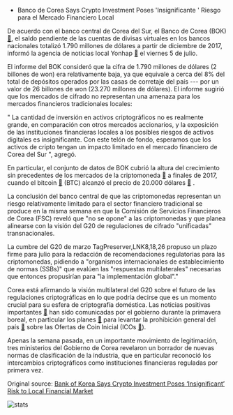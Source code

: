 * Banco de Corea Says Crypto Investment Poses 'Insignificante ' Riesgo para el Mercado Financiero Local

De acuerdo con el banco central de Corea del Sur, el Banco de Corea (BOK)  [🔗](http://www.bok.or.kr/eng), el saldo pendiente de las cuentas de divisas virtuales en los bancos nacionales totalizó 1.790 millones de dólares a partir de diciembre de 2017, informó la agencia de noticias local Yonhap  [🔗](http://english.yonhapnews.co.kr/search1/2603000000.html?cid=AEN20180706004200320)  el viernes 5 de julio.

El informe del BOK consideró que la cifra de 1.790 millones de dólares (2 billones de won) era relativamente baja, ya que equivale a cerca del 8% del total de depósitos operados por las casas de corretaje del país --- por un valor de 26 billones de won (23.270 millones de dólares). El informe sugirió que los mercados de cifrado no representan una amenaza para los mercados financieros tradicionales locales:

" La cantidad de inversión en activos criptográficos no es realmente grande, en comparación con otros mercados accionarios, y la exposición de las instituciones financieras locales a los posibles riesgos de activos digitales es insignificante. Con este telón de fondo, esperamos que los activos de cripto tengan un impacto limitado en el mercado financiero de Corea del Sur ", agregó.

En particular, el conjunto de datos de BOK cubrió la altura del crecimiento sin precedentes de los mercados de la criptomoneda  [🔗](https://cointelegraph.com/tags/cryptocurrency)  a finales de 2017, cuando el bitcoin  [🔗](https://cointelegraph.com/bitcoin-price-index)  (BTC) alcanzó el precio de 20.000 dólares  [🔗](https://cointelegraph.com/news/bitcoin-hits-20000-per-coin-capping-year-of-enormous-growth) .

La conclusión del banco central de que las criptomonedas representan un riesgo relativamente limitado para el sector financiero tradicional se produce en la misma semana en que la Comisión de Servicios Financieros de Corea (FSC) reveló que "no se opone" a las criptomonedas y que planea alinearse con la visión del G20 de regulaciones de cifrado "unificadas" transnacionales.

La cumbre del G20 de marzo TagPreserver,LNK8,18,26 propuso un plazo firme para julio para la redacción de recomendaciones regulatorias para las criptomonedas, pidiendo a "organismos internacionales de establecimiento de normas (SSBs)" que evalúen las "respuestas multilaterales" necesarias que entonces propusirían para "la implementación global"."

Corea está afirmando la visión multilateral del G20 sobre el futuro de las regulaciones criptográficas en lo que podría decirse que es un momento crucial para su esfera de criptografía doméstica. Las noticias positivas importantes  [🔗](https://cointelegraph.com/news/south-korean-gov-t-to-invest-over-200-mln-in-public-private-blockchain-initiatives)  han sido comunicadas por el gobierno durante la primavera boreal, en particular los planes  [🔗](https://cointelegraph.com/news/south-korea-government-committee-plans-to-make-icos-legal-again)  para levantar la prohibición general del país  [🔗](https://cointelegraph.com/news/south-korea-ico-ban-bitcoin-price-ethereum-show-market-not-impressed)  sobre las Ofertas de Coin Inicial (ICOs  [🔗](https://cointelegraph.com/explained/ico-explained)).

Apenas la semana pasada, en un importante movimiento de legitimación, tres ministerios del Gobierno de Corea revelaron un borrador de nuevas normas de clasificación de la industria, que en particular reconoció los intercambios criptográficos como instituciones financieras reguladas por primera vez.

Original source: [Bank of Korea Says Crypto Investment Poses ‘Insignificant’ Risk to Local Financial Market](https://cointelegraph.com/news/bank-of-korea-says-crypto-investment-poses-insignificant-risk-to-local-financial-market)

![stats](https://c.statcounter.com/11760860/0/a89fa40b/1/ "stats")
